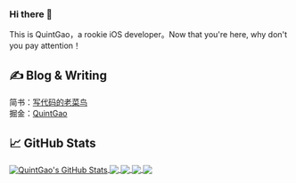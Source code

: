 ### Hi there 👋

This is QuintGao，a rookie iOS developer。Now that you're here, why don't you pay attention！

## &#x270d; Blog & Writing

简书：[写代码的老菜鸟](https://www.jianshu.com/u/ba61bbfc87e8)   
掘金：[QuintGao](https://juejin.im/user/59e46e996fb9a04528458957)

## &#x1f4c8; GitHub Stats

<a href="https://github.com/QuintGao/QuintGao">
  <img align="center" src="https://github-readme-stats.vercel.app/api?username=QuintGao&show_icons=true&line_height=27&count_private=true&title_color=ffffff&text_color=c9cacc&icon_color=2bbc8a&bg_color=1d1f21" alt="QuintGao's GitHub Stats" />
</a>

<a href="https://github.com/QuintGao/GKPageScrollView">
  <img align="center" src="https://github-readme-stats.vercel.app/api/pin/?username=QuintGao&repo=GKPageScrollView&title_color=ffffff&text_color=c9cacc&icon_color=2bbc8a&bg_color=1d1f21" />
</a>


<a href="https://github.com/QuintGao/GKPhotoBrowser">
  <img align="center" src="https://github-readme-stats.vercel.app/api/pin/?username=QuintGao&repo=GKPhotoBrowser&title_color=ffffff&text_color=c9cacc&icon_color=2bbc8a&bg_color=1d1f21" />
</a>    

<a href="https://github.com/QuintGao/GKWYMusic">
  <img align="center" src="https://github-readme-stats.vercel.app/api/pin/?username=QuintGao&repo=GKWYMusic&title_color=ffffff&text_color=c9cacc&icon_color=2bbc8a&bg_color=1d1f21" />
</a>


<a href="https://github.com/QuintGao/GKDYVideo">
  <img align="center" src="https://github-readme-stats.vercel.app/api/pin/?username=QuintGao&repo=GKDYVideo&title_color=ffffff&text_color=c9cacc&icon_color=2bbc8a&bg_color=1d1f21" />
</a> 

<!--
**QuintGao/QuintGao** is a ✨ _special_ ✨ repository because its `README.md` (this file) appears on your GitHub profile.

Here are some ideas to get you started:

- 🔭 I’m currently working on ...
- 🌱 I’m currently learning ...
- 👯 I’m looking to collaborate on ...
- 🤔 I’m looking for help with ...
- 💬 Ask me about ...
- 📫 How to reach me: ...
- 😄 Pronouns: ...
- ⚡ Fun fact: ...
-->
